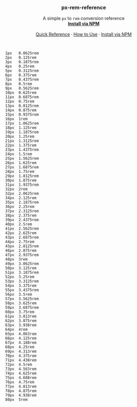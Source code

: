 <p align="center">
  <h3 align="center">px-rem-reference</h3>
  <p align="center">
    A simple <code>px</code> to <code>rem</code> conversion reference
    <br>
    <a href="https://www.npmjs.com/search?q=px-rem-reference"><strong>Install via NPM</strong></a>
    <br>
    <br>
    <a href="https://github.com/guylepage3/px-rem-reference/blob/master/px-rem-reference.md">Quick Reference</a>
    ·
    <a href="https://github.com/guylepage3/px-rem-reference">How to Use</a>
    ·
    <a href="https://www.npmjs.com/search?q=px-rem-reference">Install via NPM</a>
  </p>
</p>

<br>

```
1px   0.0625rem
2px   0.125rem
3px   0.1875rem
4px   0.25rem
5px   0.3125rem
6px   0.375rem
7px   0.4375rem
8px   0.5rem
9px   0.5625rem
10px  0.625rem
11px  0.6875rem
12px  0.75rem
13px  0.8125rem
14px  0.875rem
15px  0.9375rem
16px  1rem
17px  1.0625rem
18px  1.125rem
19px  1.1875rem
20px  1.25rem
21px  1.3125rem
22px  1.375rem
23px  1.4375rem
24px  1.5rem
25px  1.5625rem
26px  1.625rem
27px  1.6875rem
28px  1.75rem
29px  1.8125rem
30px  1.875rem
31px  1.9375rem
32px  2rem
32px  2.0625rem
34px  2.125rem
35px  2.1875rem
36px  2.25rem
37px  2.3125rem
38px  2.375rem
39px  2.4375rem
40px  2.5rem
41px  2.5625rem
42px  2.625rem
43px  2.6875rem
44px  2.75rem
45px  2.8125rem
46px  2.875rem
47px  2.9375rem
48px  3rem
49px  3.0625rem
50px  3.125rem
51px  3.1875rem
52px  3.25rem
53px  3.3125rem
54px  3.375rem
55px  3.4375rem
56px  3.5rem
57px  3.5625rem
58px  3.625rem
59px  3.6875rem
60px  3.75rem
61px  3.813rem
62px  3.875rem
63px  3.938rem
64px  4rem
65px  4.063rem
66px  4.125rem
67px  4.188rem
68px  4.25rem
69px  4.313rem
70px  4.375rem
71px  4.438rem
72px  4.5rem
73px  4.563rem
74px  4.625rem
75px  4.688rem
76px  4.75rem
77px  4.813rem
78px  4.875rem
79px  4.938rem
80px  5rem
```